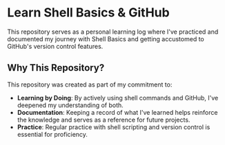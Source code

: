 # Learn Shell Basics & GitHub

This repository serves as a personal learning log where I've practiced and documented my journey with Shell Basics and getting accustomed to GitHub's version control features.


## Why This Repository?

This repository was created as part of my commitment to:
- **Learning by Doing**: By actively using shell commands and GitHub, I've deepened my understanding of both.
- **Documentation**: Keeping a record of what I've learned helps reinforce the knowledge and serves as a reference for future projects.
- **Practice**: Regular practice with shell scripting and version control is essential for proficiency.


